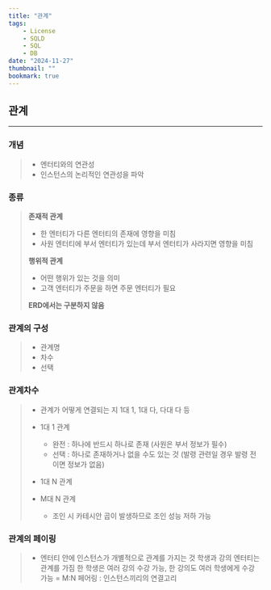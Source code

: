 ```yaml
---
title: "관계"
tags:
    - License
    - SQLD
    - SQL
    - DB
date: "2024-11-27"
thumbnail: ""
bookmark: true
---
```


## 관계
---

### 개념
> - 엔터티와의 연관성
> - 인스턴스의 논리적인 연관성을 파악


### 종류
> **존재적 관계**
> - 한 엔터티가 다른 엔터티의 존재에 영향을 미침
> - 사원 엔터티에 부서 엔터티가 있는데 부서 엔터티가 사라지면 영향을 미침
>
> **행위적 관계**
> - 어떤 행위가 있는 것을 의미
> - 고객 엔터티가 주문을 하면 주문 엔터티가 필요
>
> **ERD에서는 구분하지 않음**


### 관계의 구성
> - 관계명
> - 차수
> - 선택


### 관계차수
> - 관계가 어떻게 연결되는 지
>     1대 1, 1대 다, 다대 다 등
>
> - 1대 1 관계
>     * 완전 : 하나에 반드시 하나로 존재 (사원은 부서 정보가 필수)
>     * 선택 : 하나로 존재하거나 없을 수도 있는 것 (발령 관련일 경우 발령 전이면 정보가 없음)
>
> - 1대 N 관계
> - M대 N 관계
>     * 조인 시 카테시안 곱이 발생하므로 조인 성능 저하 가능


### 관계의 페이링
> - 엔터티 안에 인스턴스가 개별적으로 관계를 가지는 것
>     학생과 강의 엔터티는 관계를 가짐
>     한 학생은 여러 강의 수강 가능, 한 강의도 여러 학생에게 수강 가능 = M:N
>     페어링 : 인스턴스끼리의 연결고리
